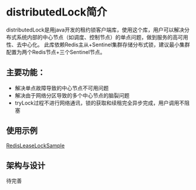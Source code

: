 # distributedLock简介

distributedLock是用java开发的租约锁客户端库，使用这个库，用户可以解决分布式系统内部的中心节点（如调度、控制节点）的单点问题，做到服务的高可用性、去中心化。
此库依赖Redis主从+Sentinel集群存储分布式锁，建议最小集群配置为两个Redis节点+三个Sentinel节点。

## 主要功能：
- 解决单点故障导致的中心节点不可用问题
- 解决由于网络分区导致的多个中心节点的脑裂问题
- tryLock过程不进行网络通讯，锁的获取和续租完全异步完成，用户调用不阻塞

## 使用示例
[RedisLeaseLockSample](./src/main/java/com/stephan/tof/distributedLock/RedisLeaseLockSample.java)

## 架构与设计
待完善

